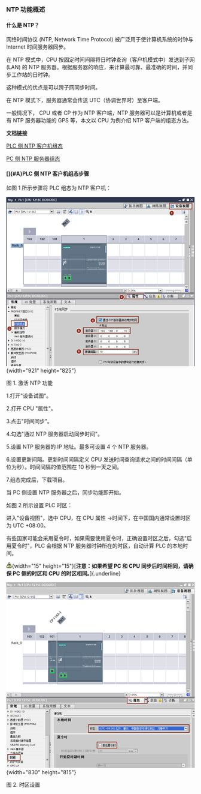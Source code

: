### NTP 功能概述 

#### 什么是 NTP？

网络时间协议 (NTP, Network Time Protocol) 被广泛用于使计算机系统的时钟与
Internet 时间服务器同步。

在 NTP 模式中，CPU 按固定时间间隔将日时钟查询（客户机模式中）发送到子网
(LAN) 的 NTP
服务器。根据服务器的响应，来计算最可靠、最准确的时间，并同步工作站的日时钟。

这种模式的优点是可以跨子网同步时间。

在 NTP 模式下，服务器通常会传送 UTC（协调世界时）至客户端。

一般情况下， CPU 或者 CP 作为 NTP 客户端，NTP 服务器可以是计算机或者是有
NTP 服务器功能的 GPS 等，本文以 CPU 为例介绍 NTP 客户端的组态方法。

**文档链接**

[PLC 侧 NTP 客户机组态](01-NTP_PLC.html#A)

[PC 侧 NTP 服务器组态](02-NTP_PC.html#A)

#### []{#A}PLC 侧 NTP 客户机组态步骤

如图 1 所示步骤将 PLC 组态为 NTP 客户机：

![](images/01-01.png){width="921" height="825"}

图 1. 激活 NTP 功能

1.打开"设备试图"。

2.打开 CPU "属性"。

3.点击"时间同步"。

4.勾选"通过 NTP 服务器启动同步时间"。

5.设置 NTP 服务器的 IP 地址。最多可设置 4 个 NTP 服务器。

6.设置更新间隔。更新时间间隔定义 CPU
发送时间查询请求之间的时间间隔（单位为秒）。时间间隔的值范围在 10
秒到一天之间。

7.组态完成后，下载项目。

当 PC 侧设置 NTP 服务器之后，同步功能即开始。

如图 2 所示设置 PLC 时区：

进入\"设备视图\"，选中 CPU，在 CPU 属性
→时间下，在中国国内通常设置时区为 UTC +08:00。

有些国家可能会采用夏令时，如果需要使用夏令时，正确设置时区之后，勾选"启用夏令时"，PLC
会根据 NTP 服务器时钟所在的时区，自动计算 PLC 的本地时间。

![](images/4.gif){width="15" height="15"}[**注意：如果希望 PC 和 CPU
同步后时间相同，请确保 PC 侧的时区和 CPU 的时区相同。**]{.underline}

![](images/01-02.png){width="830" height="815"}

图 2. 时区设置
